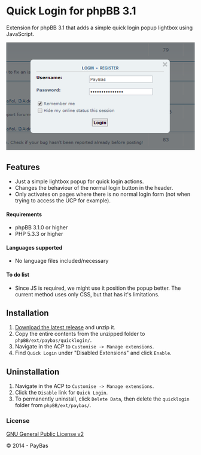 Quick Login for phpBB 3.1
==========

Extension for phpBB 3.1 that adds a simple quick login popup lightbox using JavaScript.

![Screenshot](screenshot.png)

## Features
- Just a simple lightbox popup for quick login actions.
- Changes the behaviour of the normal login button in the header.
- Only activates on pages where there is no normal login form (not when trying to access the UCP for example).

#### Requirements
- phpBB 3.1.0 or higher
- PHP 5.3.3 or higher

#### Languages supported
- No language files included/necessary

#### To do list
- Since JS is required, we might use it position the popup better. The current method uses only CSS, but that has it's limitations.

## Installation
1. [Download the latest release](https://github.com/PayBas/QuickLogin/releases) and unzip it.
2. Copy the entire contents from the unzipped folder to `phpBB/ext/paybas/quicklogin/`.
3. Navigate in the ACP to `Customise -> Manage extensions`.
4. Find `Quick Login` under "Disabled Extensions" and click `Enable`.

## Uninstallation
1. Navigate in the ACP to `Customise -> Manage extensions`.
2. Click the `Disable` link for `Quick Login`.
3. To permanently uninstall, click `Delete Data`, then delete the `quicklogin` folder from `phpBB/ext/paybas/`.

### License
[GNU General Public License v2](http://opensource.org/licenses/GPL-2.0)

© 2014 - PayBas